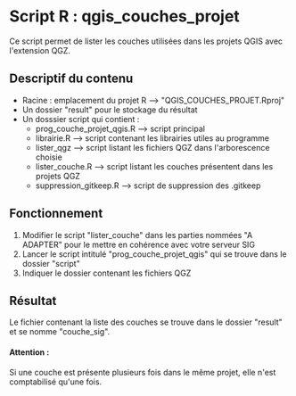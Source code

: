 # Script R : qgis_couches_projet

Ce script permet de lister les couches utilisées dans les projets QGIS avec l'extension QGZ.

## Descriptif du contenu

* Racine : emplacement du projet R --> "QGIS_COUCHES_PROJET.Rproj"
* Un dossier "result" pour le stockage du résultat
* Un dosssier script qui contient :
  * prog_couche_projet_qgis.R --> script principal
  * librairie.R --> script contenant les librairies utiles au programme
  * lister_qgz --> script listant les fichiers QGZ dans l'arborescence choisie
  * lister_couche.R --> script listant les couches présentent dans les projets QGZ
  * suppression_gitkeep.R --> script de suppression des .gitkeep

## Fonctionnement

1. Modifier le script "lister_couche" dans les parties nommées "A ADAPTER" pour le mettre en cohérence avec votre serveur SIG
2. Lancer le script intitulé "prog_couche_projet_qgis" qui se trouve dans le dossier "script"
3. Indiquer le dossier contenant les fichiers QGZ

## Résultat

Le fichier contenant la liste des couches se trouve dans le dossier "result" et se nomme "couche_sig".

#### Attention :
Si une couche est présente plusieurs fois dans le même projet, elle n'est comptabilisé qu'une fois.
